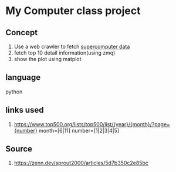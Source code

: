# My Computer class project

## Concept

1. Use a web crawler to fetch [supercomputer data](https://top500.org)
2. fetch top 10 detail information(using zmq)
3. show the plot using matplot

## language

python


## links used

1. https://www.top500.org/lists/top500/list/{year}/{month}/?page={number}
month=[6|11]
number=[1|2|3|4|5]

## Source
1. https://zenn.dev/sprout2000/articles/5d7b350c2e85bc